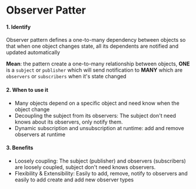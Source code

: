 # Observer Patter

#### 1. Identify
Observer pattern defines a one-to-many dependency between objects so that when one object changes state, all its dependents are notified and updated automatically

**Mean**: the pattern create a one-to-many relationship between objects, **ONE** is a `subject` or `publisher` which will send notification to **MANY** which are `observers` or `subscribers` when it's state changed

#### 2. When to use it
* Many objects depend on a specific object and need know when the object change
* Decoupling the subject from its observers: The subject don't need knows about its observers, only notify them.
* Dynamic subscription and unsubscription at runtime: add and remove observers at runtime

#### 3. Benefits
* Loosely coupling: The subject (publisher) and observers (subscribers) are loosely coupled, subject don't need knows observers.
* Flexibility & Extensibility: Easily to add, remove, notify to observers and easily to add create and add new observer types